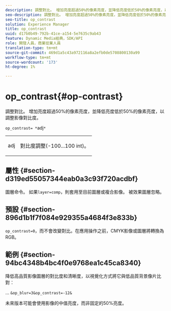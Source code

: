 ```yaml
---
description: 調整對比。 增加亮度超過50%的像素亮度，並降低亮度低於50%的像素亮度，以調整影像對比度。
seo-description: 調整對比。 增加亮度超過50%的像素亮度，並降低亮度低於50%的像素亮度，以調整影像對比度。
seo-title: op_contrast
solution: Experience Manager
title: op_contrast
uuid: d17b0b49-792b-41ce-a154-5e7635c9ab43
feature: Dynamic Media經典，SDK/API
role: 開發人員，商業從業人員
translation-type: tm+mt
source-git-commit: 469d1a5c43a972116a8a2efb0de5708800130a99
workflow-type: tm+mt
source-wordcount: '173'
ht-degree: 1%

---
```



# op_contrast{#op-contrast}

調整對比。 增加亮度超過50%的像素亮度，並降低亮度低於50%的像素亮度，以調整影像對比度。

`op_contrast= *`adj`*`

<table id="simpletable_8246802C74424A68A7A2EA5B50A89D42"> 
 <tr class="strow"> 
  <td class="stentry"> <p><span class="varname"> adj</span> </p> </td> 
  <td class="stentry"> <p>對比度調整(-100...100 int)。 </p></td> 
 </tr> 
</table>

## 屬性 {#section-d319ed55057344eab0a3c93f720acdbf}

圖層命令。 如果`layer=comp`，則套用至目前圖層或複合影像。 被效果圖層忽略。

## 預設 {#section-896d1b1f7f084e929355a4684f3e833b}

`op_contrast=0`，而不會改變對比。在應用操作之前，CMYK影像或圖層將轉換為RGB。

## 範例 {#section-94bc4348b4bc4f0e9768ea1c45ca8340}

降低高品質影像圖層的對比度和清晰度，以視覺化方式將它與低品質背景像片比對：

… `&op_blur=3&op_contrast=-12&`

未來版本可能會使用影像的中值亮度，而非固定的50%亮度。
